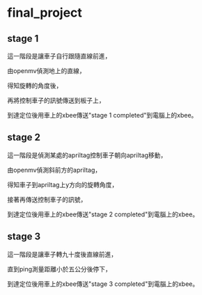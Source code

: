 # final_project

## stage 1
這一階段是讓車子自行跟隨直線前進，

由openmv偵測地上的直線，

得知旋轉的角度後，

再將控制車子的訊號傳送到板子上，

到達定位後用車上的xbee傳送"stage 1 completed"到電腦上的xbee。
## stage 2
這一階段是偵測某處的apriltag控制車子朝向apriltag移動，

由openmv偵測斜前方的apriltag，

得知車子到apriltag上y方向的旋轉角度，

接著再傳送控制車子的訊號，

到達定位後用車上的xbee傳送"stage 2 completed"到電腦上的xbee。
## stage 3
這一階段是讓車子轉九十度後直線前進，

直到ping測量距離小於五公分後停下，

到達定位後用車上的xbee傳送"stage 3 completed"到電腦上的xbee。

